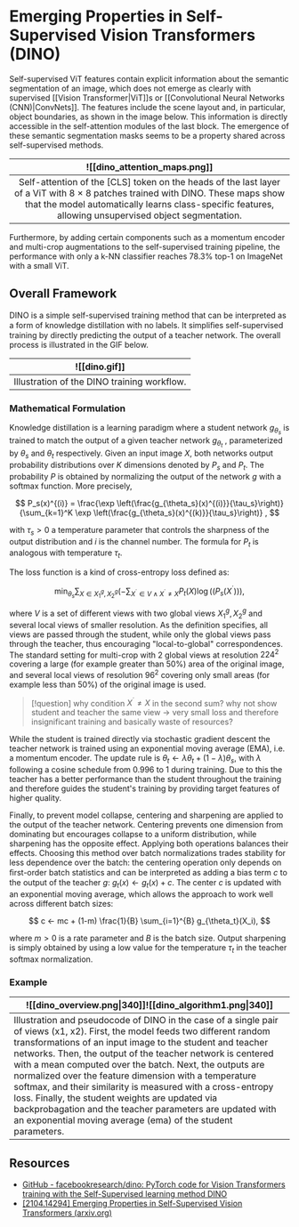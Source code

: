 # Emerging Properties in Self-Supervised Vision Transformers (DINO)

Self-supervised ViT features contain explicit information about the semantic segmentation of an image, which does not emerge as clearly with supervised [[Vision Transformer|ViT]]s or [[Convolutional Neural Networks (CNN)|ConvNets]]. The features include the scene layout and, in particular, object boundaries, as shown in the image below. This information is directly accessible in the self-attention modules of the last block. The emergence of these semantic segmentation masks seems to be a property shared across self-supervised methods.

|                                                                                                      ![[dino_attention_maps.png]]                                                                                                       |
| :-------------------------------------------------------------------------------------------------------------------------------------------------------------------------------------------------------------------------------------: |
| Self-attention of the [CLS] token on the heads of the last layer of a ViT with 8 × 8 patches trained with DINO. These maps show that the model automatically learns class-specific features, allowing unsupervised object segmentation. |

Furthermore, by adding certain components such as a momentum encoder and multi-crop augmentations to the self-supervised training pipeline, the performance with only a k-NN classifier reaches 78.3% top-1 on ImageNet with a small ViT.

## Overall Framework

DINO is a simple self-supervised training method that can be interpreted as a form of knowledge distillation with no labels. It simpliﬁes self-supervised training by directly predicting the output of a teacher network. The overall process is illustrated in the GIF below.

|                ![[dino.gif]]                |
|:-------------------------------------------:|
| Illustration of the DINO training workflow. |

### Mathematical Formulation

Knowledge distillation is a learning paradigm where a student network $g_{\theta_s}$ is trained
to match the output of a given teacher network $g_{\theta_t}$ , parameterized by $\theta_s$ and $\theta_t$ respectively.
Given an input image $X$, both networks output probability distributions over $K$ dimensions denoted by $P_s$ and $P_t$. The probability $P$ is obtained by normalizing the output of the network $g$ with a softmax function. More precisely,

$$
P_s(x)^{(i)} = \frac{\exp \left(\frac{g_{\theta_s}(x)^{(i)}}{\tau_s}\right)}{\sum_{k=1}^K \exp \left(\frac{g_{\theta_s}(x)^{(k)}}{\tau_s}\right)}
,
$$

with $\tau_s > 0$ a temperature parameter that controls the sharpness of the output distribution and $i$ is the channel number. The formula for $P_t$ is analogous with temperature $\tau_t$.

The loss function is a kind of cross-entropy loss defined as:

$$
\min_{\theta_s} \sum_{X \in {X_1^g, X_2^g}} \left( - \sum_{X^{´} \in V \wedge X^{´} \ne X}  P_t(X) \log \left((P_s(X^´) \right) \right),
$$

where $V$ is a set of different views with two global views $X_1^g , X_2^g$ and several local views of smaller resolution. As the definition specifies, all views are passed through the student, while only the global views pass through the teacher, thus encouraging "local-to-global" correspondences. The standard setting for multi-crop with 2 global views at resolution $224^2$ covering a large (for example greater than 50%) area of the original image, and several local views of resolution $96^2$ covering only small areas (for example less than 50%) of the original image is used.

> [!question]
> why condition $X^{´} \ne X$ in the second sum? why not show student and teacher the same view
> -> very small loss and therefore insignificant training and basically waste of resources?

While the student is trained directly via stochastic gradient descent the teacher network is trained using an exponential moving average (EMA), i.e. a momentum encoder. The update rule is
$\theta_t ← \lambda \theta_t + (1 − \lambda)\theta_s$, with $λ$ following a cosine schedule from $0.996$ to $1$ during training. Due to this the teacher has a better performance than the student throughout the training and therefore guides the student's training by providing target features of higher quality.

Finally, to prevent model collapse, centering and sharpening are applied to the output of the teacher network. Centering prevents one dimension from dominating but encourages collapse to a uniform distribution, while sharpening has the opposite effect. Applying both operations balances their effects. Choosing this method over batch normalizations trades stability for less dependence over the batch: the centering operation only depends on ﬁrst-order batch statistics and can be interpreted as adding a bias term $c$ to the output of the teacher $g$: $g_t(x) ← g_t(x) +c$.
The center $c$ is updated with an exponential moving average, which allows the approach to work
well across different batch sizes:

$$
c ← mc + (1-m) \frac{1}{B} \sum_{i=1}^{B} g_{\theta_t}(X_i),
$$

where $m \gt 0$ is a rate parameter and $B$ is the batch size. Output sharpening is simply obtained by using a low value for the temperature $\tau_t$ in the teacher softmax normalization.

### Example

| ![[dino_overview.png\|340]]![[dino_algorithm1.png\|340]]                                                                                                                                                                                                                                                                                                                                                                                                                                                                                                                                                                    |
| --------------------------------------------------------------------------------------------------------------------------------------------------------------------------------------------------------------------------------------------------------------------------------------------------------------------------------------------------------------------------------------------------------------------------------------------------------------------------------------------------------------------------------------------------------------------------------------------------------------------------- |
| Illustration and pseudocode of DINO in the case of a single pair of views (x1, x2). First, the model feeds two different random transformations of an input image to the student and teacher networks. Then, the output of the teacher network is centered with a mean computed over the batch. Next, the outputs are normalized over the feature dimension with a temperature softmax, and their similarity is measured with a cross-entropy loss. Finally, the student weights are updated via backprobagation and the teacher parameters are updated with an exponential moving average (ema) of the student parameters. |

## Resources

- [GitHub - facebookresearch/dino: PyTorch code for Vision Transformers training with the Self-Supervised learning method DINO](https://github.com/facebookresearch/dino?tab=readme-ov-file)
- [[2104.14294] Emerging Properties in Self-Supervised Vision Transformers (arxiv.org)](https://arxiv.org/abs/2104.14294)
